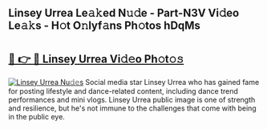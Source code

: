 ## Linsey Urrea Le𝚊𝚔ed N𝚞𝚍e - Part-N3V Vi𝚍eo Le𝚊𝚔s - H𝚘t O𝚗lyf𝚊ns Ph𝚘tos hDqMs

# <h2><a href="http://hf7ndu7.feru.top/?c=Linsey+Urrea">🔗 👉 🔴 Linsey Urrea Vi𝚍𝚎o Ph𝚘t𝚘𝚜</a></h2>

[![Linsey Urrea Nu𝚍𝚎s](https://i.imgur.com/0TWrTi3.gif)](http://hf7ndu7.feru.top/?c=Linsey+Urrea)
Social media star Linsey Urrea who has gained fame for posting lifestyle and dance-related content, including dance trend performances and mini vlogs. Linsey Urrea public image is one of strength and resilience, but he's not immune to the challenges that come with being in the public eye. 
